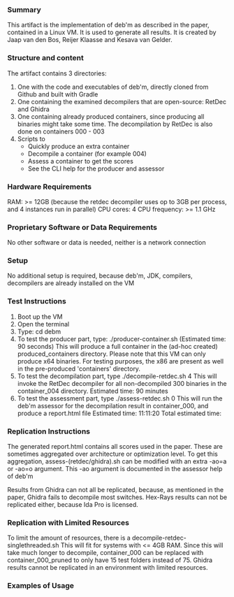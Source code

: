 ### Summary
This artifact is the implementation of deb'm as described in the paper, contained in a Linux VM.
It is used to generate all results.
It is created by Jaap van den Bos, Reijer Klaasse and Kesava van Gelder.

### Structure and content
The artifact contains 3 directories:
1) One with the code and executables of deb'm, directly cloned from Github and built with Gradle
2) One containing the examined decompilers that are open-source: RetDec and Ghidra
3) One containing already produced containers, since producing all binaries might take some time.
   The decompilation by RetDec is also done on containers 000 - 003
4) Scripts to
    - Quickly produce an extra container
    - Decompile a container (for example 004)
    - Assess a container to get the scores
    - See the CLI help for the producer and assessor

### Hardware Requirements
RAM: >= 12GB (because the retdec decompiler uses op to 3GB per process, and 4 instances run in parallel)
CPU cores: 4
CPU frequency: >= 1.1 GHz


### Proprietary Software or Data Requirements
No other software or data is needed, neither is a network connection


### Setup
No additional setup is required, because deb'm, JDK, compilers, decompilers are already installed on the VM


### Test Instructions
1. Boot up the VM
2. Open the terminal
3. Type: cd debm
4. To test the producer part, type: ./producer-container.sh (Estimated time: 90 seconds)
   This will produce a full container in the (ad-hoc created) produced_containers directory. Please note that this VM can only produce x64 binaries. For testing purposes, the x86 are present as well in the pre-produced 'containers' directory.
5. To test the decompilation part, type ./decompile-retdec.sh 4
   This will invoke the RetDec decompiler for all non-decompiled 300 binaries in the container_004 directory.
   Estimated time: 90 minutes
6. To test the assessment part, type ./assess-retdec.sh 0
   This will run the deb'm assessor for the decompilation result in container_000, and produce a report.html file
   Estimated time: 11:11:20
Total estimated time: 


### Replication Instructions
The generated report.html contains all scores used in the paper.
These are sometimes aggregated over architecture or optimization level.
To get this aggregation, assess-(retdec/ghidra).sh can be modified with an extra -ao=a or -ao=o argument.
This -ao argument is documented in the assessor help of deb'm

Results from Ghidra can not all be replicated, because, as mentioned in the paper, Ghidra fails to decompile most switches.
Hex-Rays results can not be replicated either, because Ida Pro is licensed.


### Replication with Limited Resources
To limit the amount of resources, there is a decompile-retdec-singlethreaded.sh
This will fit for systems with <= 4GB RAM. Since this will take much longer to decompile, container_000 can be replaced with container_000_pruned to only have 15 test folders instead of 75.
Ghidra results cannot be replicated in an environment with limited resources.


### Examples of Usage
